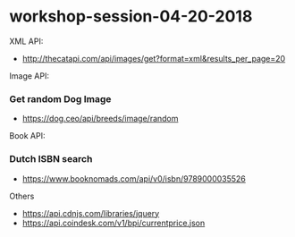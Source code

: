 # workshop-session-04-20-2018


XML API:
- http://thecatapi.com/api/images/get?format=xml&results_per_page=20

Image API:
### Get random Dog Image
- https://dog.ceo/api/breeds/image/random

Book API:
### Dutch ISBN search
- https://www.booknomads.com/api/v0/isbn/9789000035526


Others
- https://api.cdnjs.com/libraries/jquery
- https://api.coindesk.com/v1/bpi/currentprice.json
